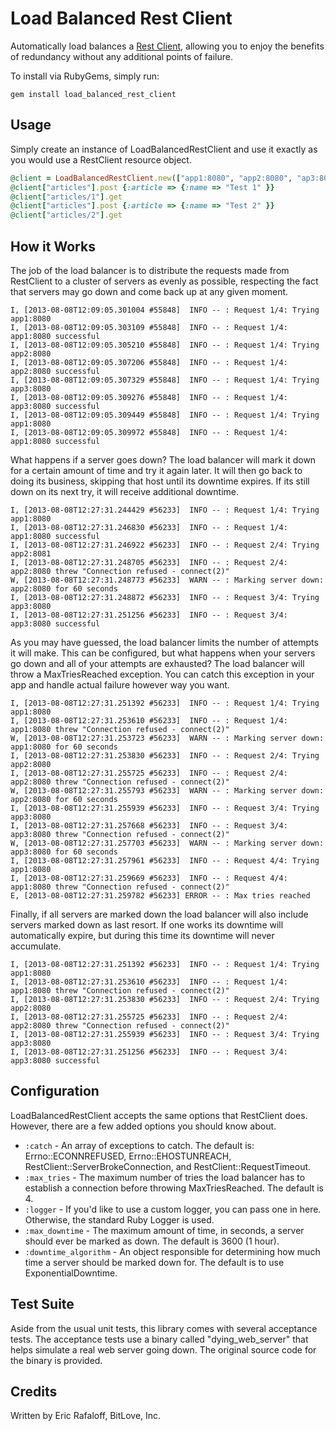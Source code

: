 Load Balanced Rest Client
======================

Automatically load balances a [Rest Client](https://github.com/rest-client/rest-client), allowing you to enjoy the benefits of redundancy without any additional points of failure.

To install via RubyGems, simply run:

```
gem install load_balanced_rest_client
```

Usage
-----

Simply create an instance of LoadBalancedRestClient and use it exactly as you would use a RestClient resource object.

```ruby
@client = LoadBalancedRestClient.new(["app1:8080", "app2:8080", "ap3:8080"])
@client["articles"].post {:article => {:name => "Test 1" }}
@client["articles/1"].get
@client["articles"].post {:article => {:name => "Test 2" }}
@client["articles/2"].get
```

How it Works
------------

The job of the load balancer is to distribute the requests made from RestClient to a cluster of servers as evenly as possible, respecting the fact that servers may go down and come back up at any given moment.

```log
I, [2013-08-08T12:09:05.301004 #55848]  INFO -- : Request 1/4: Trying app1:8080
I, [2013-08-08T12:09:05.303109 #55848]  INFO -- : Request 1/4: app1:8080 successful
I, [2013-08-08T12:09:05.305210 #55848]  INFO -- : Request 1/4: Trying app2:8080
I, [2013-08-08T12:09:05.307206 #55848]  INFO -- : Request 1/4: app2:8080 successful
I, [2013-08-08T12:09:05.307329 #55848]  INFO -- : Request 1/4: Trying app3:8080
I, [2013-08-08T12:09:05.309276 #55848]  INFO -- : Request 1/4: app3:8080 successful
I, [2013-08-08T12:09:05.309449 #55848]  INFO -- : Request 1/4: Trying app1:8080
I, [2013-08-08T12:09:05.309972 #55848]  INFO -- : Request 1/4: app1:8080 successful
```

What happens if a server goes down? The load balancer will mark it down for a certain amount of time and try it again later.
It will then go back to doing its business, skipping that host until its downtime expires. If its still down on its next try, it will receive additional downtime.

```log
I, [2013-08-08T12:27:31.244429 #56233]  INFO -- : Request 1/4: Trying app1:8080
I, [2013-08-08T12:27:31.246830 #56233]  INFO -- : Request 1/4: app1:8080 successful
I, [2013-08-08T12:27:31.246922 #56233]  INFO -- : Request 2/4: Trying app2:8081
I, [2013-08-08T12:27:31.248705 #56233]  INFO -- : Request 2/4: app2:8080 threw "Connection refused - connect(2)"
W, [2013-08-08T12:27:31.248773 #56233]  WARN -- : Marking server down: app2:8080 for 60 seconds
I, [2013-08-08T12:27:31.248872 #56233]  INFO -- : Request 3/4: Trying app3:8080
I, [2013-08-08T12:27:31.251256 #56233]  INFO -- : Request 3/4: app3:8080 successful
```

As you may have guessed, the load balancer limits the number of attempts it will make. This can be configured, but what happens when your servers go down and all of your attempts are exhausted?
The load balancer will throw a MaxTriesReached exception. You can catch this exception in your app and handle actual failure however way you want.

```log
I, [2013-08-08T12:27:31.251392 #56233]  INFO -- : Request 1/4: Trying app1:8080
I, [2013-08-08T12:27:31.253610 #56233]  INFO -- : Request 1/4: app1:8080 threw "Connection refused - connect(2)"
W, [2013-08-08T12:27:31.253723 #56233]  WARN -- : Marking server down: app1:8080 for 60 seconds
I, [2013-08-08T12:27:31.253830 #56233]  INFO -- : Request 2/4: Trying app2:8080
I, [2013-08-08T12:27:31.255725 #56233]  INFO -- : Request 2/4: app2:8080 threw "Connection refused - connect(2)"
W, [2013-08-08T12:27:31.255793 #56233]  WARN -- : Marking server down: app2:8080 for 60 seconds
I, [2013-08-08T12:27:31.255939 #56233]  INFO -- : Request 3/4: Trying app3:8080
I, [2013-08-08T12:27:31.257668 #56233]  INFO -- : Request 3/4: app3:8080 threw "Connection refused - connect(2)"
W, [2013-08-08T12:27:31.257703 #56233]  WARN -- : Marking server down: app3:8080 for 60 seconds
I, [2013-08-08T12:27:31.257961 #56233]  INFO -- : Request 4/4: Trying app1:8080
I, [2013-08-08T12:27:31.259669 #56233]  INFO -- : Request 4/4: app1:8080 threw "Connection refused - connect(2)"
E, [2013-08-08T12:27:31.259782 #56233] ERROR -- : Max tries reached
```

Finally, if all servers are marked down the load balancer will also include servers marked down as last resort. If one works its downtime will automatically expire, but during this time its downtime will never accumulate.

```log
I, [2013-08-08T12:27:31.251392 #56233]  INFO -- : Request 1/4: Trying app1:8080
I, [2013-08-08T12:27:31.253610 #56233]  INFO -- : Request 1/4: app1:8080 threw "Connection refused - connect(2)"
I, [2013-08-08T12:27:31.253830 #56233]  INFO -- : Request 2/4: Trying app2:8080
I, [2013-08-08T12:27:31.255725 #56233]  INFO -- : Request 2/4: app2:8080 threw "Connection refused - connect(2)"
I, [2013-08-08T12:27:31.255939 #56233]  INFO -- : Request 3/4: Trying app3:8080
I, [2013-08-08T12:27:31.251256 #56233]  INFO -- : Request 3/4: app3:8080 successful
```

Configuration
-------------

LoadBalancedRestClient accepts the same options that RestClient does. However, there are a few added options you should know about.

* `:catch` - An array of exceptions to catch. The default is: Errno::ECONNREFUSED, Errno::EHOSTUNREACH, RestClient::ServerBrokeConnection, and RestClient::RequestTimeout.
* `:max_tries` - The maximum number of tries the load balancer has to establish a connection before throwing MaxTriesReached. The default is 4.
* `:logger` - If you'd like to use a custom logger, you can pass one in here. Otherwise, the standard Ruby Logger is used.
* `:max_downtime` - The maximum amount of time, in seconds, a server should ever be marked as down. The default is 3600 (1 hour).
* `:downtime_algorithm` - An object responsible for determining how much time a server should be marked down for. The default is to use ExponentialDowntime.

Test Suite
----------

Aside from the usual unit tests, this library comes with several acceptance tests. The acceptance tests use a binary called "dying_web_server" that helps simulate a real web server going down. The original source code for the binary is provided.

Credits
-------

Written by Eric Rafaloff, BitLove, Inc.
